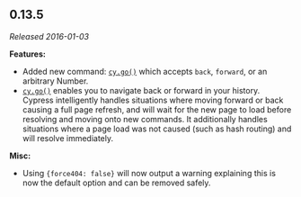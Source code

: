 ## 0.13.5

_Released 2016-01-03_

**Features:**

- Added new command: [`cy.go()`](/api/commands/go) which accepts `back`,
  `forward`, or an arbitrary Number.
- [`cy.go()`](/api/commands/go) enables you to navigate back or forward in your
  history. Cypress intelligently handles situations where moving forward or back
  causing a full page refresh, and will wait for the new page to load before
  resolving and moving onto new commands. It additionally handles situations
  where a page load was not caused (such as hash routing) and will resolve
  immediately.

**Misc:**

- Using `{force404: false}` will now output a warning explaining this is now the
  default option and can be removed safely.
